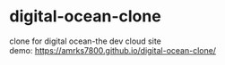 # digital-ocean-clone
clone for digital ocean-the dev cloud site
<br>
demo: https://amrks7800.github.io/digital-ocean-clone/
